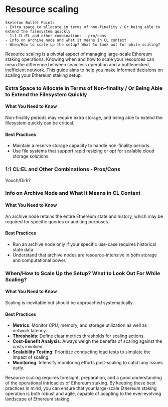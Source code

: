 # Resource scaling

```
Skeleton Bullet Points
- Extra space to allocate in terms of non-finality / Or being able to extend the filesystem quickly
- 1:1 CL:EL and other combinations - pro/cons
- Info on archive node and what it means in CL context
- When/How to scale up the setup? What to look out for while scaling?
```

Resource scaling is a pivotal aspect of managing large-scale Ethereum staking operations. Knowing when and how to scale your resources can mean the difference between seamless operation and a bottlenecked, inefficient network. This guide aims to help you make informed decisions on scaling your Ethereum staking setup.

### Extra Space to Allocate in Terms of Non-finality / Or Being Able to Extend the Filesystem Quickly

#### What You Need to Know

Non-finality periods may require extra storage, and being able to extend the filesystem quickly can be critical.

#### Best Practices

* Maintain a reserve storage capacity to handle non-finality periods.
* Use file systems that support rapid resizing or opt for scalable cloud storage solutions.

### 1:1 CL:EL and Other Combinations - Pros/Cons

Vouch/Dirk?

### Info on Archive Node and What It Means in CL Context

#### What You Need to Know

An archive node retains the entire Ethereum state and history, which may be required for specific queries or auditing purposes.

#### Best Practices

* Run an archive node only if your specific use-case requires historical state data.
* Understand that archive nodes are resource-intensive in both storage and computational power.

### When/How to Scale Up the Setup? What to Look Out For While Scaling?

#### What You Need to Know

Scaling is inevitable but should be approached systematically.

#### Best Practices

* **Metrics**: Monitor CPU, memory, and storage utilization as well as network latency.
* **Thresholds**: Define clear metrics thresholds for scaling actions.
* **Cost-Benefit Analysis**: Always weigh the benefits of scaling against the costs involved.
* **Scalability Testing**: Prioritize conducting load tests to simulate the impact of scaling.
* **Monitoring**: Intensify monitoring efforts post-scaling to catch any issues early.



Resource scaling requires foresight, preparation, and a good understanding of the operational intricacies of Ethereum staking. By keeping these best practices in mind, you can ensure that your large-scale Ethereum staking operation is both robust and agile, capable of adapting to the ever-evolving landscape of Ethereum staking.
